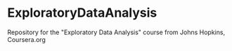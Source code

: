 # ExploratoryDataAnalysis
Repository for the "Exploratory Data Analysis" course from Johns Hopkins, Coursera.org 
